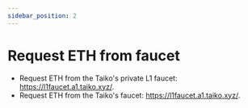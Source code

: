 ```yaml
---
sidebar_position: 2
---
```


# Request ETH from faucet

- Request ETH from the Taiko's private L1 faucet: https://l1faucet.a1.taiko.xyz/.
- Request ETH from the Taiko's faucet: https://l1faucet.a1.taiko.xyz/.
